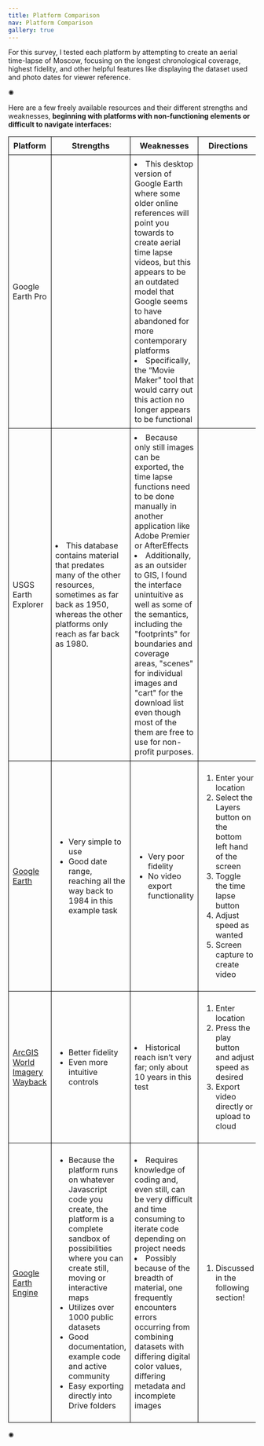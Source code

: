 ```yaml
---
title: Platform Comparison
nav: Platform Comparison
gallery: true
--- 
```


For this survey, I tested each platform by attempting to create an aerial time-lapse of Moscow, focusing on the longest chronological coverage, highest fidelity, and other helpful features like displaying the dataset used and photo dates for viewer reference.

<div class="symbol-container">
    <p class="symbol">&#10042;</p>
</div>

Here are a few freely available resources and their different strengths and weaknesses, **beginning with platforms with non-functioning elements or difficult to navigate interfaces:**

<table style="border-collapse: collapse; width: 100%;">
  <tr>
    <th style="border: 1px solid black; padding: 8px; width: 15%;">Platform</th>
    <th style="border: 1px solid black; padding: 8px; width: 28.33%;">Strengths</th>
    <th style="border: 1px solid black; padding: 8px; width: 28.33%;">Weaknesses</th>
    <th style="border: 1px solid black; padding: 8px; width: 28.33%;">Directions</th>
  </tr>
  <tr>
    <td style="border: 1px solid black; padding: 8px;">Google Earth Pro</td>
    <td style="border: 1px solid black; padding: 8px;"></td>
    <td style="border: 1px solid black; padding: 8px;"><li>This desktop version of Google Earth where some older online references will point you towards to create aerial time lapse videos, but this appears to be an outdated model that Google seems to have abandoned for more contemporary platforms</li> <li>Specifically, the “Movie Maker” tool that would carry out this action no longer appears to be functional</li></td>
    <td style="border: 1px solid black; padding: 8px;"></td>
  </tr>
  <tr>
    <td style="border: 1px solid black; padding: 8px;">USGS Earth Explorer</td>
    <td style="border: 1px solid black; padding: 8px;"><li>This database contains material that predates many of the other resources, sometimes as far back as 1950, whereas the other platforms only reach as far back as 1980.</li></td>
    <td style="border: 1px solid black; padding: 8px;"><li>Because only still images can be exported, the time lapse functions need to be done manually in another application like Adobe Premier or AfterEffects</li> <li>Additionally, as an outsider to GIS, I found the interface unintuitive as well as some of the semantics, including the "footprints" for boundaries and coverage areas, "scenes" for individual images and "cart" for the download list even though most of the them are free to use for non-profit purposes.</li></td>
    <td style="border: 1px solid black; padding: 8px;"></td>
  </tr>
  <tr>
    <td style="border: 1px solid black; padding: 8px;"><a href="https://earth.google.com/web/search/Moscow,+ID/@46.73489678,-117.00088295,787.89618213a,6616.90720226d,35y,0h,0t,0r/data=CjciJgokCWEEJ1ALx0dAEZtDN-Eme0ZAGeDG8ZNcE1zAISGjYGkCQ13AOg0IAREAAAAAAADgPyABOgMKATA">Google Earth</a></td>
    <td style="border: 1px solid black; padding: 8px;">
        <ul>
            <li>Very simple to use</li>
            <li>Good date range, reaching all the way back to 1984 in this example task</li>
        </ul>
    </td>
    <td style="border: 1px solid black; padding: 8px;">
        <ul>
            <li>Very poor fidelity</li>
            <li>No video export functionality</li>
        </ul>
    </td>
    <td style="border: 1px solid black; padding: 8px;">
        <ol>
            <li>Enter your location</li>
            <li>Select the Layers button on the bottom left hand of the screen</li>
            <li>Toggle the time lapse button</li>
            <li>Adjust speed as wanted</li>
            <li>Screen capture to create video</li>
        </ol>
    </td>
  </tr>
  <tr>
    <td style="border: 1px solid black; padding: 8px;"><a href="https://livingatlas.arcgis.com/wayback/#active=39767&mapCenter=-116.99564%2C46.73436%2C15&animationSpeed=1000">ArcGIS World Imagery Wayback</a></td>
    <td style="border: 1px solid black; padding: 8px;">
        <ul>
            <li>Better fidelity</li>
            <li>Even more intuitive controls</li>
        </ul>
    </td>
    <td style="border: 1px solid black; padding: 8px;"><li>Historical reach isn’t very far; only about 10 years in this test</li></td>
    <td style="border: 1px solid black; padding: 8px;">
        <ol>
            <li>Enter location</li>
            <li>Press the play button and adjust speed as desired</li>
            <li>Export video directly or upload to cloud</li>
        </ol>
    </td>
  </tr>
    <tr>
    <td style="border: 1px solid black; padding: 8px;"><a href="https://livingatlas.arcgis.com/wayback/#active=39767&mapCenter=-116.99564%2C46.73436%2C15&animationSpeed=1000">Google Earth Engine</a></td>
    <td style="border: 1px solid black; padding: 8px;">
        <ul>
            <li>Because the platform runs on whatever Javascript code you create, the platform is a complete sandbox of possibilities where you can create still, moving or interactive maps</li>
            <li>Utilizes over 1000 public datasets</li>
            <li>Good documentation, example code and active community</li>
            <li>Easy exporting directly into Drive folders</li>
        </ul>
    </td>
    <td style="border: 1px solid black; padding: 8px;">
    <li>Requires knowledge of coding and, even still, can be very difficult and time consuming to iterate code depending on project needs</li>
    <li>Possibly because of the breadth of material, one frequently encounters errors occurring from combining datasets with differing digital color values, differing metadata and incomplete images</li>
    </td>
    <td style="border: 1px solid black; padding: 8px;">
        <ol>
            <li>Discussed in the following section!</li>
        </ol>
    </td>
  </tr>
</table>

<div class="symbol-container">
    <p class="symbol">&#10042;</p>
</div>
